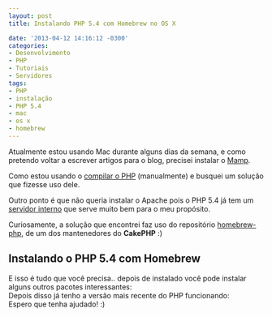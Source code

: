 ```yaml
---
layout: post
title: Instalando PHP 5.4 com Homebrew no OS X

date: '2013-04-12 14:16:12 -0300'
categories:
- Desenvolvimento
- PHP
- Tutoriais
- Servidores
tags:
- PHP
- instalação
- PHP 5.4
- mac
- os x
- homebrew
---
```

Atualmente estou usando Mac durante alguns dias da semana, e como pretendo voltar a escrever artigos para o blog, precisei instalar o [Mamp](http://www.mamp.info/).

Como estou usando o [compilar o PHP](/instalando-o-php-5-3-3-no-ubuntu-10-10-maverick) (manualmente) e busquei um solução que fizesse uso dele.

Outro ponto é que não queria instalar o Apache pois o PHP 5.4 já tem um [servidor interno](/php-5-4-servidor-interno) que serve muito bem para o meu propósito.

Curiosamente, a solução que encontrei faz uso do repositório [homebrew-php](https://github.com/josegonzalez/homebrew-php), de um dos mantenedores do <strong>CakePHP</strong> :)

<h2>Instalando o PHP 5.4 com Homebrew</h2>
<div data-gist-id="5373512" data-gist-show-loading="false"></div>
E isso é tudo que você precisa.. depois de instalado você pode instalar alguns outros pacotes interessantes:

<div data-gist-id="5373526" data-gist-show-loading="false"></div>
Depois disso já tenho a versão mais recente do PHP funcionando:

<div data-gist-id="5373586" data-gist-show-loading="false"></div>
Espero que tenha ajudado! :)

